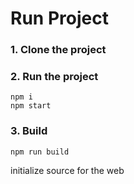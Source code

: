 
# Run Project
### 1. Clone the project

### 2. Run the project
```shell
npm i
npm start
```

### 3. Build
```shell
npm run build
```
initialize source for the web
